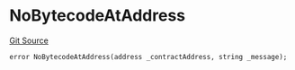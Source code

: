 # NoBytecodeAtAddress
[Git Source](https://github.com/thrackle-io/forte-rules-engine/blob/cb826e7b7899f2d90490d1eaeb0e665e017648fa/src/client/token/handler/diamond/HandlerDiamondLib.sol)


```solidity
error NoBytecodeAtAddress(address _contractAddress, string _message);
```

